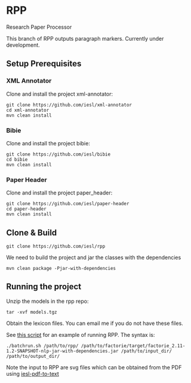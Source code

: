 # RPP #
Research Paper Processor

This branch of RPP outputs paragraph markers. Currently under development.

## Setup Prerequisites ##

### XML Annotator ###
Clone and install the project xml-annotator:

```
git clone https://github.com/iesl/xml-annotator
cd xml-annotator
mvn clean install
```

### Bibie ###

Clone and install the project bibie:

```
git clone https://github.com/iesl/bibie
cd bibie
mvn clean install
```

### Paper Header ###

Clone and install the project paper_header:

```
git clone https://github.com/iesl/paper-header
cd paper-header
mvn clean install
```


## Clone \& Build ##

```
git clone https://github.com/iesl/rpp
```

We need to build the project and jar the classes with the dependencies

```
mvn clean package -Pjar-with-dependencies
```

## Running the project ##

Unzip the models in the rpp repo:

```
tar -xvf models.tgz
```

Obtain the lexicon files. You can email me if you do not have these files.

See [this script](/batchrun.sh) for an example of running RPP. The syntax is:
```
./batchrun.sh /path/to/rpp/ /path/to/factorie/target/factorie_2.11-1.2-SNAPSHOT-nlp-jar-with-dependencies.jar /path/to/input_dir/ /path/to/output_dir/
```

Note the input to RPP are svg files which can be obtained from the PDF using [iesl-pdf-to-text](https://github.com/iesl/iesl-pdf-to-text)

